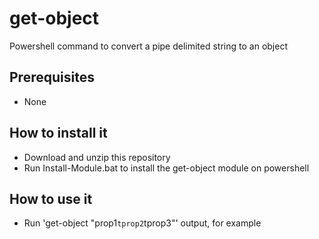 # get-object
Powershell command to convert a pipe delimited string to an object

## Prerequisites
- None

## How to install it
- Download and unzip this repository
- Run Install-Module.bat to install the get-object module on powershell

## How to use it
- Run 'get-object "prop1`tprop2`tprop3"' output, for example